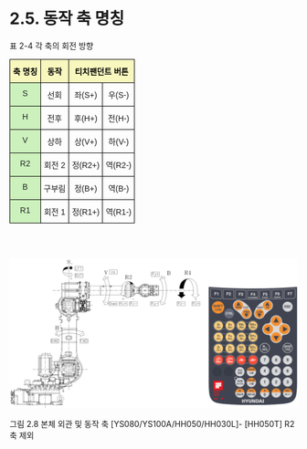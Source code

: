 ﻿# 2.5. 동작 축 명칭



표 2-4 각 축의 회전 방향

<style type="text/css">
.tg  {border-collapse:collapse;border-spacing:0;}
.tg td{border-color:black;border-style:solid;border-width:1px;font-family:Arial, sans-serif;font-size:14px;
  overflow:hidden;padding:10px 5px;word-break:normal;}
.tg th{border-color:black;border-style:solid;border-width:1px;font-family:Arial, sans-serif;font-size:14px;
  font-weight:normal;overflow:hidden;padding:10px 5px;word-break:normal;}
.tg .tg-jx5t{background-color:#f8f8be;color:#000000;font-weight:bold;text-align:center;vertical-align:top}
.tg .tg-dq1w{background-color:#CCF1BC;color:#212529;text-align:center;vertical-align:top}
.tg .tg-ew0z{text-align:center;vertical-align:middle}
</style>
<table class="tg">
<thead>
  <tr>
    <th class="tg-jx5t">축 명칭</th>
    <th class="tg-jx5t">동작</th>
    <th class="tg-jx5t" colspan="2">티치팬던트 버튼</th>
  </tr>
</thead>
<tbody>
  <tr>
    <td class="tg-dq1w">S</td>
    <td class="tg-ew0z">선회</td>
    <td class="tg-ew0z">좌(S+)</td>
    <td class="tg-ew0z">우(S-)</td>
  </tr>
  <tr>
    <td class="tg-dq1w">H</td>
    <td class="tg-ew0z">전후</td>
    <td class="tg-ew0z">후(H+)</td>
    <td class="tg-ew0z">전(H-)</td>
  </tr>
  <tr>
    <td class="tg-dq1w">V</td>
    <td class="tg-ew0z">상하</td>
    <td class="tg-ew0z">상(V+)</td>
    <td class="tg-ew0z">하(V-)</td>
  </tr>
  <tr>
    <td class="tg-dq1w">R2</td>
    <td class="tg-ew0z">회전 2</td>
    <td class="tg-ew0z">정(R2+)</td>
    <td class="tg-ew0z">역(R2-)</td>
  </tr>
  <tr>
    <td class="tg-dq1w">B</td>
    <td class="tg-ew0z">구부림</td>
    <td class="tg-ew0z">정(B+)</td>
    <td class="tg-ew0z">역(B-)</td>
  </tr>
  <tr>
    <td class="tg-dq1w">R1</td>
    <td class="tg-ew0z">회전 1</td>
    <td class="tg-ew0z">정(R1+)</td>
    <td class="tg-ew0z">역(R1-)</td>
  </tr>
</tbody>
</table>
<br><br>

![](../_assets/그림_2.8_본체_외관_및_동작_축.png)

그림 2.8 본체 외관 및 동작 축 [YS080/YS100A/HH050/HH030L]- [HH050T] R2축 제외